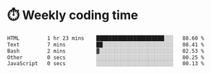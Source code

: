 
# :stopwatch: Weekly coding time
<!--START_SECTION:waka-->

```txt
HTML         1 hr 23 mins    ██████████████████████░░░   88.60 %
Text         7 mins          ██░░░░░░░░░░░░░░░░░░░░░░░   08.41 %
Bash         2 mins          ▓░░░░░░░░░░░░░░░░░░░░░░░░   02.53 %
Other        0 secs          ░░░░░░░░░░░░░░░░░░░░░░░░░   00.25 %
JavaScript   0 secs          ░░░░░░░░░░░░░░░░░░░░░░░░░   00.13 %
```

<!--END_SECTION:waka-->


<!-- <p> <img src="https://github-readme-stats.vercel.app/api?username=cozgerest&show_icons=true&hide_border=false" />  </p> -->

